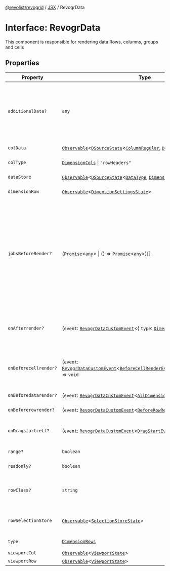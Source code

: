 [@revolist/revogrid](README.md) / [JSX](Namespace.JSX.md) / RevogrData

# Interface: RevogrData

This component is responsible for rendering data
Rows, columns, groups and cells

## Properties

| Property | Type | Description | Defined in |
| ------ | ------ | ------ | ------ |
| `additionalData?` | `any` | Additional data to pass to renderer Used in plugins such as vue or react to pass root app entity to cells | [src/components.d.ts:1689](https://github.com/revolist/revogrid/blob/4748dc40d552fad7de1d972fe2fbcf7386e67858/src/components.d.ts#L1689) |
| `colData` | [`Observable`](TypeAlias.Observable.md)\<[`DSourceState`](TypeAlias.DSourceState.md)\<[`ColumnRegular`](Interface.ColumnRegular.md), [`DimensionCols`](TypeAlias.DimensionCols.md)\>\> | Column source | [src/components.d.ts:1693](https://github.com/revolist/revogrid/blob/4748dc40d552fad7de1d972fe2fbcf7386e67858/src/components.d.ts#L1693) |
| `colType` | [`DimensionCols`](TypeAlias.DimensionCols.md) \| `"rowHeaders"` | Column data type | [src/components.d.ts:1697](https://github.com/revolist/revogrid/blob/4748dc40d552fad7de1d972fe2fbcf7386e67858/src/components.d.ts#L1697) |
| `dataStore` | [`Observable`](TypeAlias.Observable.md)\<[`DSourceState`](TypeAlias.DSourceState.md)\<[`DataType`](TypeAlias.DataType.md), [`DimensionRows`](TypeAlias.DimensionRows.md)\>\> | Data rows source | [src/components.d.ts:1701](https://github.com/revolist/revogrid/blob/4748dc40d552fad7de1d972fe2fbcf7386e67858/src/components.d.ts#L1701) |
| `dimensionRow` | [`Observable`](TypeAlias.Observable.md)\<[`DimensionSettingsState`](Interface.DimensionSettingsState.md)\> | Dimension settings Y | [src/components.d.ts:1705](https://github.com/revolist/revogrid/blob/4748dc40d552fad7de1d972fe2fbcf7386e67858/src/components.d.ts#L1705) |
| `jobsBeforeRender?` | (`Promise`\<`any`\> \| () => `Promise`\<`any`\>)[] | Prevent rendering until job is done. Can be used for initial rendering performance improvement. When several plugins require initial rendering this will prevent double initial rendering. | [src/components.d.ts:1709](https://github.com/revolist/revogrid/blob/4748dc40d552fad7de1d972fe2fbcf7386e67858/src/components.d.ts#L1709) |
| `onAfterrender?` | (`event`: [`RevogrDataCustomEvent`](Interface.RevogrDataCustomEvent.md)\<\{ `type`: [`DimensionRows`](TypeAlias.DimensionRows.md); \}\>) => `void` | When data render finished for the designated type | [src/components.d.ts:1713](https://github.com/revolist/revogrid/blob/4748dc40d552fad7de1d972fe2fbcf7386e67858/src/components.d.ts#L1713) |
| `onBeforecellrender?` | (`event`: [`RevogrDataCustomEvent`](Interface.RevogrDataCustomEvent.md)\<[`BeforeCellRenderEvent`](Interface.BeforeCellRenderEvent.md)\<[`CellTemplateProp`](Interface.CellTemplateProp.md)\>\>) => `void` | Before each cell render function. Allows to override cell properties | [src/components.d.ts:1717](https://github.com/revolist/revogrid/blob/4748dc40d552fad7de1d972fe2fbcf7386e67858/src/components.d.ts#L1717) |
| `onBeforedatarender?` | (`event`: [`RevogrDataCustomEvent`](Interface.RevogrDataCustomEvent.md)\<[`AllDimensionType`](Interface.AllDimensionType.md)\>) => `void` | Before data render | [src/components.d.ts:1721](https://github.com/revolist/revogrid/blob/4748dc40d552fad7de1d972fe2fbcf7386e67858/src/components.d.ts#L1721) |
| `onBeforerowrender?` | (`event`: [`RevogrDataCustomEvent`](Interface.RevogrDataCustomEvent.md)\<[`BeforeRowRenderEvent`](Interface.BeforeRowRenderEvent.md)\<`any`\>\>) => `void` | Before each row render | [src/components.d.ts:1725](https://github.com/revolist/revogrid/blob/4748dc40d552fad7de1d972fe2fbcf7386e67858/src/components.d.ts#L1725) |
| `onDragstartcell?` | (`event`: [`RevogrDataCustomEvent`](Interface.RevogrDataCustomEvent.md)\<[`DragStartEvent`](Interface.DragStartEvent.md)\>) => `void` | Event emitted on cell drag start | [src/components.d.ts:1729](https://github.com/revolist/revogrid/blob/4748dc40d552fad7de1d972fe2fbcf7386e67858/src/components.d.ts#L1729) |
| `range?` | `boolean` | Range allowed | [src/components.d.ts:1733](https://github.com/revolist/revogrid/blob/4748dc40d552fad7de1d972fe2fbcf7386e67858/src/components.d.ts#L1733) |
| `readonly?` | `boolean` | Readonly mode | [src/components.d.ts:1737](https://github.com/revolist/revogrid/blob/4748dc40d552fad7de1d972fe2fbcf7386e67858/src/components.d.ts#L1737) |
| `rowClass?` | `string` | Defines property from which to read row class | [src/components.d.ts:1741](https://github.com/revolist/revogrid/blob/4748dc40d552fad7de1d972fe2fbcf7386e67858/src/components.d.ts#L1741) |
| `rowSelectionStore` | [`Observable`](TypeAlias.Observable.md)\<[`SelectionStoreState`](TypeAlias.SelectionStoreState.md)\> | Selection, range, focus for row selection | [src/components.d.ts:1745](https://github.com/revolist/revogrid/blob/4748dc40d552fad7de1d972fe2fbcf7386e67858/src/components.d.ts#L1745) |
| `type` | [`DimensionRows`](TypeAlias.DimensionRows.md) | Row data type | [src/components.d.ts:1749](https://github.com/revolist/revogrid/blob/4748dc40d552fad7de1d972fe2fbcf7386e67858/src/components.d.ts#L1749) |
| `viewportCol` | [`Observable`](TypeAlias.Observable.md)\<[`ViewportState`](Interface.ViewportState.md)\> | Viewport X | [src/components.d.ts:1753](https://github.com/revolist/revogrid/blob/4748dc40d552fad7de1d972fe2fbcf7386e67858/src/components.d.ts#L1753) |
| `viewportRow` | [`Observable`](TypeAlias.Observable.md)\<[`ViewportState`](Interface.ViewportState.md)\> | Viewport Y | [src/components.d.ts:1757](https://github.com/revolist/revogrid/blob/4748dc40d552fad7de1d972fe2fbcf7386e67858/src/components.d.ts#L1757) |
